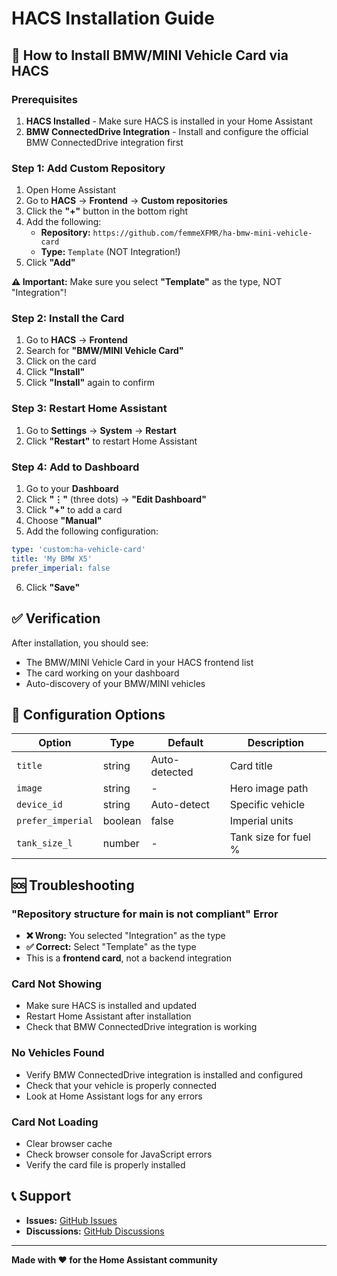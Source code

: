 # HACS Installation Guide

## 🚀 How to Install BMW/MINI Vehicle Card via HACS

### Prerequisites

1. **HACS Installed** - Make sure HACS is installed in your Home Assistant
2. **BMW ConnectedDrive Integration** - Install and configure the official BMW ConnectedDrive integration first

### Step 1: Add Custom Repository

1. Open Home Assistant
2. Go to **HACS** → **Frontend** → **Custom repositories**
3. Click the **"+"** button in the bottom right
4. Add the following:
   - **Repository:** `https://github.com/femmeXFMR/ha-bmw-mini-vehicle-card`
   - **Type:** `Template` (NOT Integration!)
5. Click **"Add"**

**⚠️ Important:** Make sure you select **"Template"** as the type, NOT "Integration"!

### Step 2: Install the Card

1. Go to **HACS** → **Frontend**
2. Search for **"BMW/MINI Vehicle Card"**
3. Click on the card
4. Click **"Install"**
5. Click **"Install"** again to confirm

### Step 3: Restart Home Assistant

1. Go to **Settings** → **System** → **Restart**
2. Click **"Restart"** to restart Home Assistant

### Step 4: Add to Dashboard

1. Go to your **Dashboard**
2. Click **"⋮"** (three dots) → **"Edit Dashboard"**
3. Click **"+"** to add a card
4. Choose **"Manual"**
5. Add the following configuration:

```yaml
type: 'custom:ha-vehicle-card'
title: 'My BMW X5'
prefer_imperial: false
```

6. Click **"Save"**

## ✅ Verification

After installation, you should see:
- The BMW/MINI Vehicle Card in your HACS frontend list
- The card working on your dashboard
- Auto-discovery of your BMW/MINI vehicles

## 🔧 Configuration Options

| Option | Type | Default | Description |
|--------|------|---------|-------------|
| `title` | string | Auto-detected | Card title |
| `image` | string | - | Hero image path |
| `device_id` | string | Auto-detect | Specific vehicle |
| `prefer_imperial` | boolean | false | Imperial units |
| `tank_size_l` | number | - | Tank size for fuel % |

## 🆘 Troubleshooting

### "Repository structure for main is not compliant" Error
- **❌ Wrong:** You selected "Integration" as the type
- **✅ Correct:** Select "Template" as the type
- This is a **frontend card**, not a backend integration

### Card Not Showing
- Make sure HACS is installed and updated
- Restart Home Assistant after installation
- Check that BMW ConnectedDrive integration is working

### No Vehicles Found
- Verify BMW ConnectedDrive integration is installed and configured
- Check that your vehicle is properly connected
- Look at Home Assistant logs for any errors

### Card Not Loading
- Clear browser cache
- Check browser console for JavaScript errors
- Verify the card file is properly installed

## 📞 Support

- **Issues:** [GitHub Issues](https://github.com/femmeXFMR/ha-bmw-mini-vehicle-card/issues)
- **Discussions:** [GitHub Discussions](https://github.com/femmeXFMR/ha-bmw-mini-vehicle-card/discussions)

---

**Made with ❤️ for the Home Assistant community**
